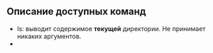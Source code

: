 ## Описание доступных команд

- ls: выводит содержимое **текущей** директории. Не принимает никаких аргументов.
- 